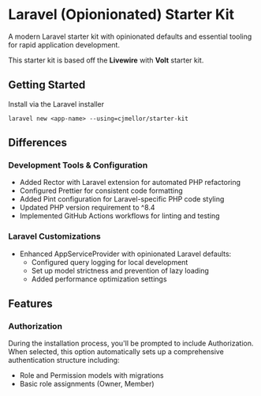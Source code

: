 # Laravel (Opionionated) Starter Kit

A modern Laravel starter kit with opinionated defaults and essential tooling for rapid application development.

This starter kit is based off the **Livewire** with **Volt** starter kit.

## Getting Started

Install via the Laravel installer

```
laravel new <app-name> --using=cjmellor/starter-kit
```

## Differences

### Development Tools & Configuration
- Added Rector with Laravel extension for automated PHP refactoring
- Configured Prettier for consistent code formatting
- Added Pint configuration for Laravel-specific PHP code styling
- Updated PHP version requirement to ^8.4
- Implemented GitHub Actions workflows for linting and testing

### Laravel Customizations
- Enhanced AppServiceProvider with opinionated Laravel defaults:
  - Configured query logging for local development
  - Set up model strictness and prevention of lazy loading
  - Added performance optimization settings

## Features

### Authorization
During the installation process, you'll be prompted to include Authorization. When selected, this option automatically sets up a comprehensive authentication structure including:
- Role and Permission models with migrations
- Basic role assignments (Owner, Member)

